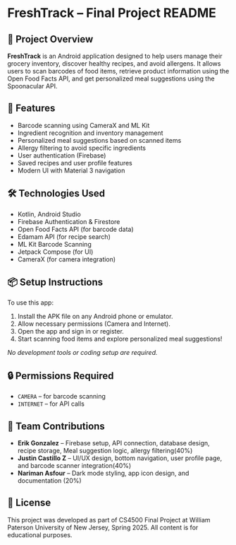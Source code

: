 
# FreshTrack – Final Project README

## 📱 Project Overview

**FreshTrack** is an Android application designed to help users manage their grocery inventory, discover healthy recipes, and avoid allergens. It allows users to scan barcodes of food items, retrieve product information using the Open Food Facts API, and get personalized meal suggestions using the Spoonacular API.

## 🚀 Features

- Barcode scanning using CameraX and ML Kit
- Ingredient recognition and inventory management
- Personalized meal suggestions based on scanned items
- Allergy filtering to avoid specific ingredients
- User authentication (Firebase)
- Saved recipes and user profile features
- Modern UI with Material 3 navigation

## 🛠️ Technologies Used

- Kotlin, Android Studio
- Firebase Authentication & Firestore
- Open Food Facts API (for barcode data)
- Edamam API (for recipe search)
- ML Kit Barcode Scanning
- Jetpack Compose (for UI)
- CameraX (for camera integration)

## 📦 Setup Instructions

To use this app:

1. Install the APK file on any Android phone or emulator.
2. Allow necessary permissions (Camera and Internet).
3. Open the app and sign in or register.
4. Start scanning food items and explore personalized meal suggestions!

_No development tools or coding setup are required._


## 🔒 Permissions Required

- `CAMERA` – for barcode scanning
- `INTERNET` – for API calls

## 👤 Team Contributions

- **Erik Gonzalez** – Firebase setup, API connection, database design, recipe storage, Meal suggestion logic, allergy filtering(40%)
- **Justin Castillo Z** – UI/UX design, bottom navigation, user profile page, and barcode scanner integration(40%)
- **Nariman Asfour** – Dark mode styling, app icon design, and documentation (20%)

## 📄 License

This project was developed as part of CS4500 Final Project at William Paterson University of New Jersey, Spring 2025. All content is for educational purposes.
